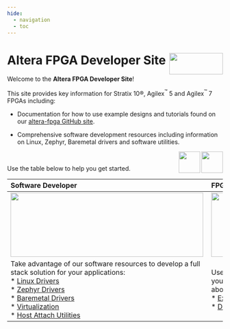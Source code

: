 ```yaml
---
hide:
  - navigation
  - toc
---
```


# **Altera FPGA Developer Site** <image src="assets/altera.png" align="right" width="125" height="50">

Welcome to the **Altera FPGA Developer Site**!

This site provides key information for Stratix 10®,  Agilex<sup>&trade;</sup> 5 and Agilex<sup>&trade;</sup> 7 FPGAs including:

* Documentation for how to use example designs and tutorials found on our [altera-fpga GitHub site](https://github.com/altera-fpga).

* Comprehensive software development resources including information on Linux, Zephyr, Baremetal drivers and software utilities.

<image src="common/images/agilex-7.png" align="right" width="50" height="50"> 
<image src="common/images/agilex-5.png" align="right" width="50" height="50"> 

<br>

Use the table below to help you get started.

|Software Developer | FPGA Developer | Application Developer |
|:---|:---|:---|
|<image src="common/images/sw-developer.png" align="left" width="450" height="150"> |<image src="common/images/fpga-developer.png" align="left" width="450" height="150">|<image src="common/images/application-developer.png" align="left" width="450" height="150">|
| Take advantage of our software resources to develop a full stack solution for your applications:<br>* [Linux Drivers](driver-list/driver-list-linux.md) <br>* [Zephyr Drivers](driver-list_zephyr/index.md) <br> * [Baremetal Drivers](driver-list_baremetal/index.md) <br> * [Virtualization](virtualization/hypervisors/xen/xen-overview.md) <br> * [Host Attach Utilities](sw-tools-list/host-attach-tools.md)|Use our design example resources as a starting point for your own custom design or peruse our demos to learn more about a specific topic:<br> * [Example Designs](ed-demo-list/ed-list.md)</br> * [Demos](ed-demo-list/demo-list.md)| Review our software utilities and higher level stack offerings:<br>* [Host Attach Utilities](sw-tools-list/host-attach-tools.md) |

